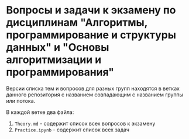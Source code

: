# Вопросы и задачи к экзамену по дисциплинам "Алгоритмы, программирование и структуры данных" и "Основы алгоритмизации и программирования"

Версии списка тем и вопросов для разных групп находятся в ветках данного репозитория с названием совпадающим с названием группы или потока.

В каждой ветке два файла:

1. `Theory.md` - содержит список всех вопросов к экзамену
2. `Practice.ipynb` - содержит список всех задач